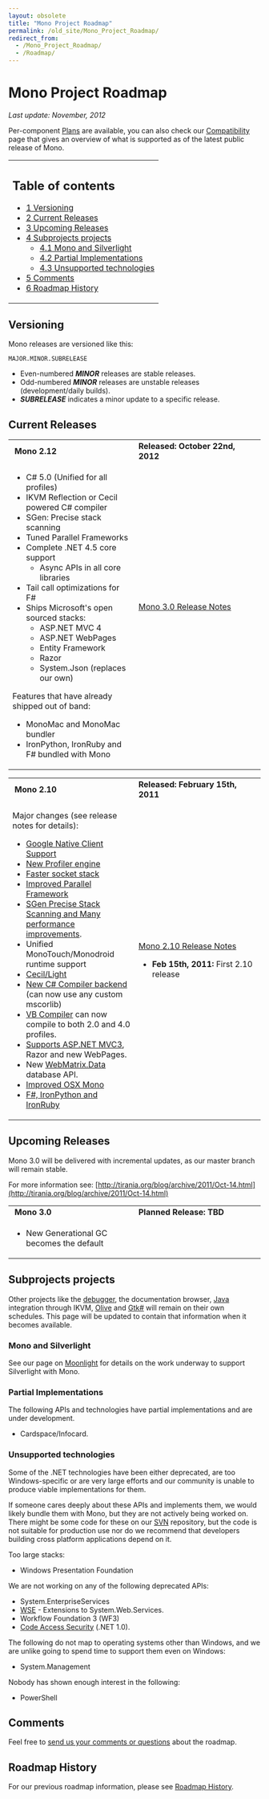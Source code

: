 ```yaml
---
layout: obsolete
title: "Mono Project Roadmap"
permalink: /old_site/Mono_Project_Roadmap/
redirect_from:
  - /Mono_Project_Roadmap/
  - /Roadmap/
---
```


Mono Project Roadmap
====================

*Last update: November, 2012*

Per-component [Plans]({{site.github.url}}/old_site/Plans "Plans") are available, you can also check our [Compatibility]({{site.github.url}}/old_site/Compatibility "Compatibility") page that gives an overview of what is supported as of the latest public release of Mono.

<table>
<col width="100%" />
<tbody>
<tr class="odd">
<td align="left"><h2>Table of contents</h2>
<ul>
<li><a href="#versioning">1 Versioning</a></li>
<li><a href="#current-releases">2 Current Releases</a></li>
<li><a href="#upcoming-releases">3 Upcoming Releases</a></li>
<li><a href="#subprojects-projects">4 Subprojects projects</a>
<ul>
<li><a href="#mono-and-silverlight">4.1 Mono and Silverlight</a></li>
<li><a href="#partial-implementations">4.2 Partial Implementations</a></li>
<li><a href="#unsupported-technologies">4.3 Unsupported technologies</a></li>
</ul></li>
<li><a href="#comments">5 Comments</a></li>
<li><a href="#roadmap-history">6 Roadmap History</a></li>
</ul></td>
</tr>
</tbody>
</table>

Versioning
----------

Mono releases are versioned like this:

    MAJOR.MINOR.SUBRELEASE

-   Even-numbered ***MINOR*** releases are stable releases.
-   Odd-numbered ***MINOR*** releases are unstable releases (development/daily builds).
-   ***SUBRELEASE*** indicates a minor update to a specific release.

Current Releases
----------------

<table>
<col width="50%" />
<col width="50%" />
<tbody>
<tr class="odd">
<td align="left"><strong> Mono 2.12</strong></td>
<td align="left"><strong>Released: October 22nd, 2012</strong></td>
</tr>
<tr class="even">
<td align="left"><ul>
<li>C# 5.0 (Unified for all profiles)</li>
<li>IKVM Reflection or Cecil powered C# compiler</li>
<li>SGen: Precise stack scanning</li>
<li>Tuned Parallel Frameworks</li>
<li>Complete .NET 4.5 core support
<ul>
<li>Async APIs in all core libraries</li>
</ul></li>
<li>Tail call optimizations for F#</li>
<li>Ships Microsoft's open sourced stacks:
<ul>
<li>ASP.NET MVC 4</li>
<li>ASP.NET WebPages</li>
<li>Entity Framework</li>
<li>Razor</li>
<li>System.Json (replaces our own)</li>
</ul></li>
</ul>
<p>Features that have already shipped out of band:</p>
<ul>
<li>MonoMac and MonoMac bundler</li>
<li>IronPython, IronRuby and F# bundled with Mono</li>
</ul></td>
<td align="left"><p><a href="{{site.github.url}}/old_site/Release_Notes_Mono_3.0" title="Release Notes Mono 3.0">Mono 3.0 Release Notes</a></p>
<p><br /></p></td>
</tr>
</tbody>
</table>

<table>
<col width="50%" />
<col width="50%" />
<tbody>
<tr class="odd">
<td align="left"><strong> Mono 2.10</strong></td>
<td align="left"><strong>Released: February 15th, 2011</strong></td>
</tr>
<tr class="even">
<td align="left"><p>Major changes (see release notes for details):</p>
<ul>
<li><a href="{{site.github.url}}/old_site/Release_Notes_Mono_2.10#google-native-client-support" title="Release Notes Mono 2.10">Google Native Client Support</a></li>
<li><a href="{{site.github.url}}/old_site/Release_Notes_Mono_2.10#new-mono-profiler" title="Release Notes Mono 2.10">New Profiler engine</a></li>
<li><a href="{{site.github.url}}/old_site/Release_Notes_Mono_2.10#improved-socket-and-async-stack" title="Release Notes Mono 2.10">Faster socket stack</a></li>
<li><a href="{{site.github.url}}/old_site/Release_Notes_Mono_2.10#parallel-framework-updates" title="Release Notes Mono 2.10">Improved Parallel Framework</a></li>
<li><a href="{{site.github.url}}/old_site/Release_Notes_Mono_2.10#sgen-garbage-collector" title="Release Notes Mono 2.10">SGen Precise Stack Scanning and Many performance improvements</a>.</li>
<li>Unified MonoTouch/Monodroid runtime support</li>
<li><a href="{{site.github.url}}/old_site/Release_Notes_Mono_2.10#cecil2flight" title="Release Notes Mono 2.10">Cecil/Light</a></li>
<li><a href="{{site.github.url}}/old_site/Release_Notes_Mono_2.10#new-c23-compiler-backend" title="Release Notes Mono 2.10">New C# Compiler backend</a> (can now use any custom mscorlib)</li>
<li><a href="{{site.github.url}}/old_site/Release_Notes_Mono_2.10#vb-compiler" title="Release Notes Mono 2.10">VB Compiler</a> can now compile to both 2.0 and 4.0 profiles.</li>
<li><a href="{{site.github.url}}/old_site/Release_Notes_Mono_2.10#aspnet-mvc3-support" title="Release Notes Mono 2.10">Supports ASP.NET MVC3</a>, Razor and new WebPages.</li>
<li>New <a href="#webmatrixdata">WebMatrix.Data</a> database API.</li>
<li><a href="{{site.github.url}}/old_site/Release_Notes_Mono_2.10#osx-updates" title="Release Notes Mono 2.10">Improved OSX Mono</a></li>
<li><a href="{{site.github.url}}/old_site/Release_Notes_Mono_2.10#languages" title="Release Notes Mono 2.10">F#, IronPython and IronRuby</a></li>
</ul></td>
<td align="left"><p><a href="{{site.github.url}}/old_site/Release_Notes_Mono_2.10" title="Release Notes Mono 2.10">Mono 2.10 Release Notes</a></p>
<ul>
<li><strong>Feb 15th, 2011:</strong> First 2.10 release</li>
</ul></td>
</tr>
</tbody>
</table>

Upcoming Releases
-----------------

Mono 3.0 will be delivered with incremental updates, as our master branch will remain stable.

For more information see: [http://tirania.org/blog/archive/2011/Oct-14.html](http://tirania.org/blog/archive/2011/Oct-14.html)

<table>
<col width="50%" />
<col width="50%" />
<tbody>
<tr class="odd">
<td align="left"><strong> Mono 3.0</strong></td>
<td align="left"><strong>Planned Release: TBD</strong></td>
</tr>
<tr class="even">
<td align="left"><ul>
<li>New Generational GC becomes the default</li>
</ul></td>
<td align="left"></td>
</tr>
</tbody>
</table>

Subprojects projects
--------------------

Other projects like the [debugger]({{site.github.url}}/old_site/Debugger "Debugger"), the documentation browser, [Java]({{site.github.url}}/old_site/Java "Java") integration through IKVM, [Olive]({{site.github.url}}/old_site/Olive "Olive") and [Gtk\#]({{site.github.url}}/old_site/GtkSharp "GtkSharp") will remain on their own schedules. This page will be updated to contain that information when it becomes available.

### Mono and Silverlight

See our page on [Moonlight]({{site.github.url}}/old_site/Moonlight "Moonlight") for details on the work underway to support Silverlight with Mono.

### Partial Implementations

The following APIs and technologies have partial implementations and are under development.

-   Cardspace/Infocard.

### Unsupported technologies

Some of the .NET technologies have been either deprecated, are too Windows-specific or are very large efforts and our community is unable to produce viable implementations for them.

If someone cares deeply about these APIs and implements them, we would likely bundle them with Mono, but they are not actively being worked on. There might be some code for these on our [SVN]({{site.github.url}}/old_site/SourceCodeRepository) repository, but the code is not suitable for production use nor do we recommend that developers building cross platform applications depend on it.

Too large stacks:

-   Windows Presentation Foundation

We are not working on any of the following deprecated APIs:

-   System.EnterpriseServices
-   [WSE]({{site.github.url}}/old_site/WSE "WSE") - Extensions to System.Web.Services.
-   Workflow Foundation 3 (WF3)
-   [Code Access Security]({{site.github.url}}/old_site/CAS "CAS") (.NET 1.0).

The following do not map to operating systems other than Windows, and we are unlike going to spend time to support them even on Windows:

-   System.Management

Nobody has shown enough interest in the following:

-   PowerShell

Comments
--------

Feel free to [send us your comments or questions]({{site.github.url}}/old_site/Contact "Contact") about the roadmap.

Roadmap History
---------------

For our previous roadmap information, please see [Roadmap History]({{site.github.url}}/old_site/Roadmap_History "Roadmap History").

